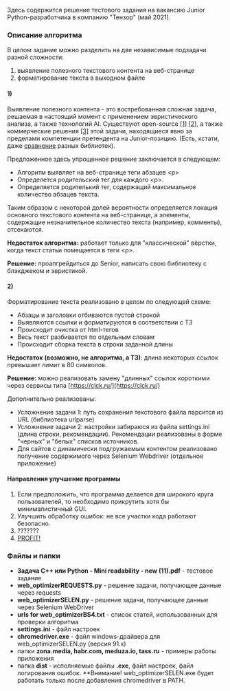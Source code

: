 Здесь содержится решение тестового задания на вакансию Junior Python-разработчика в компанию "Тензор" (май 2021).

### Описание алгоритма
В целом задание можно разделить на две независимые подзадачи разной сложности:
1) выявление полезного текстового контента на веб-странице
2) форматирование текста в выходном файле

#### 1)
Выявление полезного контента - это востребованная сложная задача, решаемая в настоящий момент с применением эвристического анализа, а также технологий AI.
Существуют open-source [[1]](https://github.com/chrisspen/webarticle2text) [[2]](https://github.com/codelucas/newspaper), а также коммерческие решения [[3]](https://www.diffbot.com/products/extract/) этой задачи, находящиеся явно за пределами компетенции претендента на Junior-позицию. (Есть, кстати, даже [сравнение](https://github.com/scrapinghub/article-extraction-benchmark) разных библиотек).

Предложенное здесь упрощенное решение заключается в следующем:
- Алгоритм выявляет на веб-странице теги абзацев \<p>
- Определется родительский тег для каждого \<p>.
- Определяется родителький тег, содержащий максимальное количество абзацев текста.

Таким образом с некоторой долей вероятности определяется локация основного текстового контента 
на веб-странице, а элементы, содержащие незначительное количество текста (например, комменты), отсекаются.

**Недостаток алгоритма:** работает только для "классической" вёрстки, когда текст статьи помещается в теги \<p>.

**Решение:** проапгрейдиться до Senior, написать свою библиотеку с блэкджеком и эвристикой.

#### 2)
Форматирование текста реализовано в целом по следующей схеме:
- Абзацы и заголовки отбиваются пустой строкой
- Выявляются ссылки и форматируются в соответствии с ТЗ
- Происходит очистка от html-тегов
- Весь текст разбивается по отдельным словам
- Происходит сборка текста в строки заданной длины

**Недостаток (возможно, не алгоритма, а ТЗ)**: длина некоторых ссылок превышает лимит в 80 символов.

**Решение:** можно реализовать замену "длинных" ссылок короткими через сервисы типа [https://clck.ru/](https://clck.ru/)

Дополнительно реализованы:
- Усложнение задачи 1: путь сохранения текстового файла парсится из URL (библиотека urlparse)
- Усложнение задачи 2: настройки забираюся из файла settings.ini (длина строки, рекомендации). Рекомендации реализованы в форме "черных" и "белых" списков источников.
- Для сайтов с динамически подгружаемым контентом реализовано получение содержимого через Selenium Webdriver (отдельное приложение)

#### Направления улучшение программы
1) Если предположить, что программа делается для широкого круга пользователей, то необходимо прикрутить хотя бы минималистичный GUI.
2) Улучшить обработку ошибок: не все участки кода работают безопасно.
3) ???????
4) [PROFIT!](https://lurkmore.to/%D0%9F%D0%A0%D0%9E%D0%A4%D0%98%D0%A2#.D0.98.D1.81.D0.BF.D0.BE.D0.BB.D1.8C.D0.B7.D0.BE.D0.B2.D0.B0.D0.BD.D0.B8.D0.B5)

### Файлы и папки
- **Задача C++ или Python - Mini readability - new (11).pdf** - тестовое задание
- **web_optimizerREQUESTS.py** - решение задачи, получающее данные через requests
- **web_optimizerSELEN.py** - решение задачи, получающее данные через Selenium WebDriver
- **urls for web_optimizerBS4.txt** - список статей, использованных для проверки алгоритма
- **settings.ini** - файл настроек
- **chromedriver.exe** - файл windows-драйвера для web_optimizerSELEN.py (версия 91.х)
- папки **zona.media, habr.com, meduza.io, tass.ru** - примеры работы приложения
- папка **dist** - исполняемые файлы **.exe**, файл настроек, файл логирования ошибок. **Внимание! web_optimizerSELEN.exe будет работать только после добавления chromedriver в PATH.
